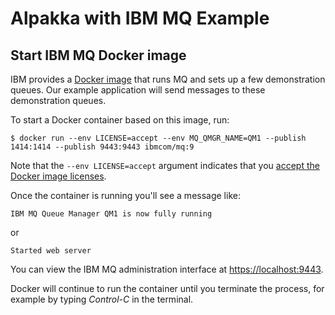 # Alpakka with IBM MQ Example

## Start IBM MQ Docker image

IBM provides a [Docker image](https://hub.docker.com/r/ibmcom/mq/) that runs MQ and sets up a few demonstration queues.
Our example application will send messages to these demonstration queues.

To start a Docker container based on this image, run:

```
$ docker run --env LICENSE=accept --env MQ_QMGR_NAME=QM1 --publish 1414:1414 --publish 9443:9443 ibmcom/mq:9
```

Note that the `--env LICENSE=accept` argument indicates that you [accept the Docker image licenses](https://github.com/ibm-messaging/mq-docker#usage).
 
Once the container is running you'll see a message like:
```
IBM MQ Queue Manager QM1 is now fully running
```
or

```
Started web server
```

You can view the IBM MQ administration interface at [https://localhost:9443]().

Docker will continue to run the container until you terminate the process, for example by typing _Control-C_ in the terminal.
